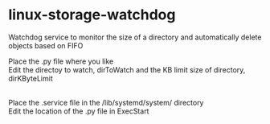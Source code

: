 # linux-storage-watchdog
Watchdog service to monitor the size of a directory and automatically delete objects based on FIFO

Place the .py file where you like<br/>
Edit the directoy to watch, dirToWatch and the KB limit size of directory, dirKByteLimit<br/><br/>

Place the .service file in the /lib/systemd/system/ directory<br/>
Edit the location of the .py file in ExecStart<br/><br/>

